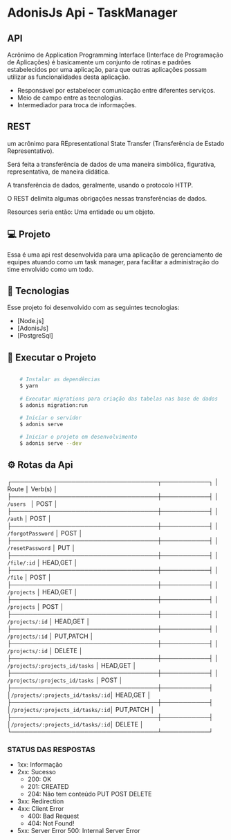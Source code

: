 # AdonisJs Api - TaskManager

## API

Acrônimo de Application Programming Interface (Interface de Programação de Aplicações) é basicamente um conjunto de rotinas e padrões estabelecidos por uma aplicação, para que outras aplicações possam utilizar as funcionalidades desta aplicação.

- Responsável por estabelecer comunicação entre diferentes serviços.
- Meio de campo entre as tecnologias.
- Intermediador para troca de informações.

## REST

um acrônimo para REpresentational State Transfer (Transferência de Estado Representativo).

Será feita a transferência de dados de uma maneira simbólica, figurativa, representativa, de maneira didática.

A transferência de dados, geralmente, usando o protocolo HTTP.

O REST delimita algumas obrigações nessas transferências de dados.

Resources seria então: Uma entidade ou um objeto.

## :computer: Projeto

Essa é uma api rest desenvolvida para uma aplicação de gerenciamento de equipes
atuando como um task manager, para facilitar a administração do time envolvido como um todo.


## :rocket: Tecnologias
Esse projeto foi desenvolvido com as seguintes tecnologias:

- [Node.js]
- [AdonisJs]
- [PostgreSql]


## :rocket: Executar o Projeto

```bash

    # Instalar as dependências
    $ yarn
    
    # Executar migrations para criação das tabelas nas base de dados
    $ adonis migration:run

    # Iniciar o servidor
    $ adonis serve
    
    # Iniciar o projeto em desenvolvimento
    $ adonis serve --dev
```

## :gear: Rotas da Api

┌──────────────────────────────────┬───────────┐
│ Route                            │ Verb(s)   │
├──────────────────────────────────┼───────────┤
│ `/users `                        │ POST      │
├──────────────────────────────────┼───────────┤
│ `/auth`                          │ POST      │
├──────────────────────────────────┼───────────┤
│ `/forgotPassword`                │ POST      │
├──────────────────────────────────┼───────────┤
│ `/resetPassword`                 │ PUT       │
├──────────────────────────────────┼───────────┤
│ `/file/:id`                      │ HEAD,GET  │
├──────────────────────────────────┼───────────┤
│ `/file`                          │ POST      │
├──────────────────────────────────┼───────────┤
│ `/projects`                      │ HEAD,GET  │
├──────────────────────────────────┼───────────┤
│ `/projects`                      │ POST      │
├──────────────────────────────────┼───────────┤
│ `/projects/:id`                  │ HEAD,GET  │
├──────────────────────────────────┼───────────┤
│ `/projects/:id`                  │ PUT,PATCH │
├──────────────────────────────────┼───────────┤
│ `/projects/:id`                  │ DELETE    │
├──────────────────────────────────┼───────────┤
│ `/projects/:projects_id/tasks`   │ HEAD,GET  │
├──────────────────────────────────┼───────────┤
│ `/projects/:projects_id/tasks`   │ POST      │
├──────────────────────────────────┼───────────┤
│`/projects/:projects_id/tasks/:id`│ HEAD,GET  │
├──────────────────────────────────┼───────────┤
│`/projects/:projects_id/tasks/:id`│ PUT,PATCH │
├──────────────────────────────────┼───────────┤
│`/projects/:projects_id/tasks/:id`│ DELETE    │
└──────────────────────────────────┴───────────┘


### STATUS DAS RESPOSTAS

- 1xx: Informação
- 2xx: Sucesso
  - 200: OK
  - 201: CREATED
  - 204: Não tem conteúdo PUT POST DELETE
- 3xx: Redirection
- 4xx: Client Error
  - 400: Bad Request
  - 404: Not Found!
- 5xx: Server Error
  500: Internal Server Error

